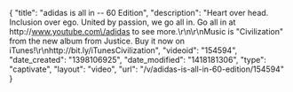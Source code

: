 {
    "title": "adidas is all in -- 60 Edition",
    "description": "Heart over head. Inclusion over ego. United by passion, we go all in. Go all in at http:\/\/www.youtube.com\/adidas to see more.\r\n\r\nMusic is \"Civilization\" from the new album from Justice. Buy it now on iTunes!\r\nhttp:\/\/bit.ly\/iTunesCivilization",
    "videoid": "154594",
    "date_created": "1398106925",
    "date_modified": "1418181306",
    "type": "captivate",
    "layout": "video",
    "url": "\/v\/adidas-is-all-in-60-edition\/154594"
}